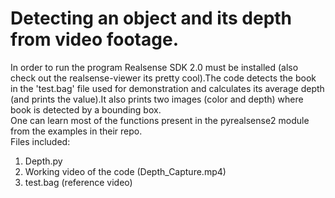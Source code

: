 # Detecting an object and its depth from video footage.
In order to run the program Realsense SDK 2.0 must be installed (also check out the realsense-viewer its pretty cool).The code detects the book in the 'test.bag' file used for demonstration and calculates its average depth (and prints the value).It also prints two images (color and depth) where book is detected by a bounding box.    
One can learn most of the functions present in the pyrealsense2 module from the examples in their repo.   
Files included:   
1. Depth.py  
2. Working video of the code (Depth_Capture.mp4)   
3. test.bag (reference video)  
